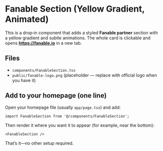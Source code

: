 # Fanable Section (Yellow Gradient, Animated)

This is a drop‑in component that adds a styled **Fanable partner** section with a yellow gradient and subtle animations. The whole card is clickable and opens **https://fanable.io** in a new tab.

## Files
- `components/FanableSection.tsx`
- `public/fanable-logo.png` (placeholder — replace with official logo when you have it)

## Add to your homepage (one line)
Open your homepage file (usually `app/page.tsx`) and add:

```tsx
import FanableSection from '@/components/FanableSection';
```

Then render it where you want it to appear (for example, near the bottom):

```tsx
<FanableSection />
```

That’s it—no other setup required.
